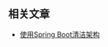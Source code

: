 ## 相关文章

+ [使用Spring Boot清洁架构](http://tu-yucheng.github.io/designpattern/2023/05/26/spring-boot-clean-architecture.html)